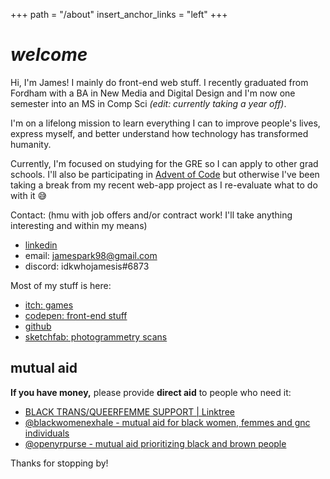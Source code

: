 +++
path = "/about"
insert_anchor_links = "left"
+++
# *welcome*
Hi, I'm James! I mainly do front-end web stuff. I recently graduated from Fordham with a BA in New Media and Digital Design and I'm now one semester into an MS in Comp Sci *(edit: currently taking a year off)*. 

I'm on a lifelong mission to learn everything I can to improve people's lives, express myself, and better understand how technology has transformed humanity. 

Currently, I'm focused on studying for the GRE so I can apply to other grad schools. I'll also be participating in [Advent of Code](https://adventofcode.com/) but otherwise I've been taking a break from my recent web-app project as I re-evaluate what to do with it 😅

Contact: (hmu with job offers and/or contract work! I'll take anything interesting and within my means)
- [linkedin](https://www.linkedin.com/in/idkwhojamesis/)  
- email: jamespark98@gmail.com
- discord: idkwhojamesis#6873

Most of my stuff is here:
- [itch: games](https://idkwhojamesis.itch.io/)
- [codepen: front-end stuff](https://codepen.io/idkwhojamesis) 
- [github](https://github.com/idkwhojamesis)   
- [sketchfab: photogrammetry scans](https://sketchfab.com/idkwhojamesis)

## mutual aid
**If you have money,** please provide **direct aid** to people who need it:
-  [BLACK TRANS/QUEERFEMME SUPPORT | Linktree](https://linktr.ee/btqflist/)
- [@blackwomenexhale - mutual aid for black women, femmes and gnc individuals](https://www.instagram.com/blackwomenexhale/)
- [@openyrpurse - mutual aid prioritizing black and brown people](https://www.instagram.com/openyrpurse/)

Thanks for stopping by!